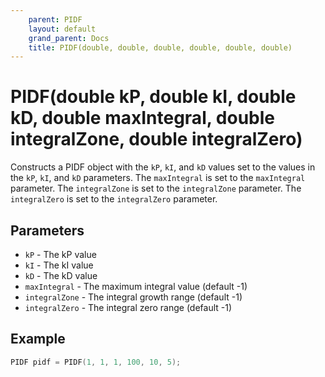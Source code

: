 ```yaml
---
    parent: PIDF
    layout: default
    grand_parent: Docs
    title: PIDF(double, double, double, double, double, double)
---
```

# PIDF(double kP, double kI, double kD, double maxIntegral, double integralZone, double integralZero)
Constructs a PIDF object with the `kP`, `kI`, and `kD` values set to the values in the `kP`, `kI`, and `kD` parameters. The `maxIntegral` is set to the `maxIntegral` parameter. The `integralZone` is set to the `integralZone` parameter. The `integralZero` is set to the `integralZero` parameter.

## Parameters
- `kP` - The kP value
- `kI` - The kI value
- `kD` - The kD value
- `maxIntegral` - The maximum integral value (default -1)
- `integralZone` - The integral growth range (default -1)
- `integralZero` - The integral zero range (default -1)

## Example
```cpp
PIDF pidf = PIDF(1, 1, 1, 100, 10, 5);
```
